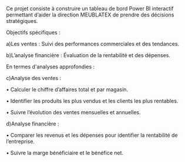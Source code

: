 Ce projet consiste à construire un tableau de bord Power BI interactif 
permettant d’aider la direction MEUBLATEX de prendre des décisions stratégiques.

Objectifs spécifiques : 

a)Les ventes : Suivi des performances commerciales et des tendances.

b)L’analyse financière : Évaluation de la rentabilité et des dépenses.


En termes d'analyses approfondies :

c)Analyse des ventes :
                        
•	Calculer le chiffre d’affaires total et par magasin.

•	Identifier les produits les plus vendus et les clients les plus rentables.

•	Suivre l’évolution des ventes mensuelles et annuelles.

d)Analyse financière :

•	Comparer les revenus et les dépenses pour identifier la rentabilité de l’entreprise.

•	Suivre la marge bénéficiaire et le bénéfice net.

